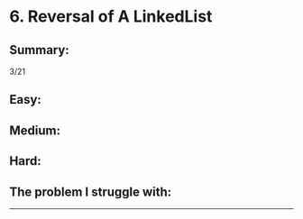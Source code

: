 # 6. Reversal of A LinkedList

## Summary:

3/21







## Easy:



## Medium:



## Hard:



## The problem I  struggle with:

* * * 





